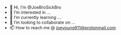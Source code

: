 - 👋 Hi, I’m @JoeBroSickBro
- 👀 I’m interested in ...
- 🌱 I’m currently learning ...
- 💞️ I’m looking to collaborate on ...
- 📫 How to reach me @ joeyoung911@protonmail.com

<!---
JoeBroSickBro/JoeBroSickBro is a ✨ special ✨ repository because its `README.md` (this file) appears on your GitHub profile.
You can click the Preview link to take a look at your changes.
--->

